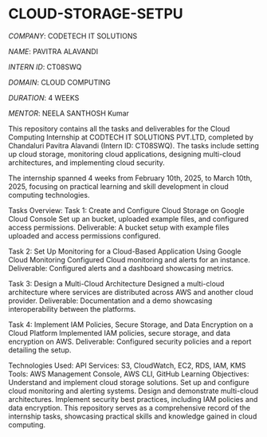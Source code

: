 # CLOUD-STORAGE-SETPU

*COMPANY*: CODETECH IT SOLUTIONS

*NAME*: PAVITRA ALAVANDI

*INTERN ID*: CT08SWQ

*DOMAIN*: CLOUD COMPUTING

*DURATION*: 4 WEEKS

*MENTOR*: NEELA SANTHOSH Kumar

This repository contains all the tasks and deliverables for the Cloud Computing Internship at CODTECH IT SOLUTIONS PVT.LTD, completed by Chandaluri Pavitra Alavandi (Intern ID: CT08SWQ). The tasks include setting up cloud storage, monitoring cloud applications, designing multi-cloud architectures, and implementing cloud security.

 The internship spanned 4 weeks from February 10th, 2025, to March 10th, 2025, focusing on practical learning and skill development in cloud computing technologies.

Tasks Overview:
Task 1: Create and Configure Cloud Storage on Google Cloud Console
Set up an bucket, uploaded example files, and configured access permissions.
Deliverable: A bucket setup with example files uploaded and access permissions configured.

Task 2: Set Up Monitoring for a Cloud-Based Application Using Google Cloud Monitoring 
Configured Cloud monitoring and alerts for an instance.
Deliverable: Configured alerts and a dashboard showcasing metrics.

Task 3: Design a Multi-Cloud Architecture
Designed a multi-cloud architecture where services are distributed across AWS and another cloud provider.
Deliverable: Documentation and a demo showcasing interoperability between the platforms.

Task 4: Implement IAM Policies, Secure Storage, and Data Encryption on a Cloud Platform
Implemented IAM policies, secure storage, and data encryption on AWS.
Deliverable: Configured security policies and a report detailing the setup.

Technologies Used:
API Services: S3, CloudWatch, EC2, RDS, IAM, KMS
Tools: AWS Management Console, AWS CLI, GitHub
Learning Objectives:
Understand and implement cloud storage solutions.
Set up and configure cloud monitoring and alerting systems.
Design and demonstrate multi-cloud architectures.
Implement security best practices, including IAM policies and data encryption.
This repository serves as a comprehensive record of the internship tasks, showcasing practical skills and knowledge gained in cloud computing.
